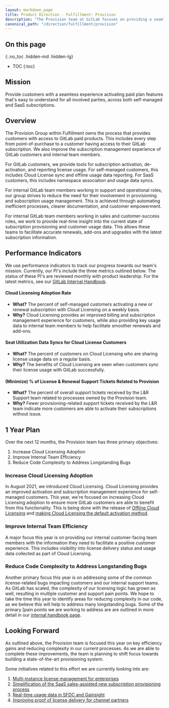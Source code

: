 ```yaml
---
layout: markdown_page
title: Product Direction - Fulfillment: Provision
description: "The Provision team at GitLab focuses on providing a seamless activation experience for customers."
canonical_path: "/direction/fulfillment/provision"
---
```

 
## On this page
{:.no_toc .hidden-md .hidden-lg}
 
- TOC
{:toc}

<link rel="stylesheet" type="text/css" href="/stylesheets/biztech.css" />
 
## Mission
Provide customers with a seamless experience activating paid plan features that's easy to understand for all involved parties, across both self-managed and SaaS subscriptions.

## Overview
The Provision Group within Fulfillment owns the process that provides customers with access to GitLab paid products. This includes every step from point-of-purchase to a customer having access to their GitLab subscription. We also improve the subscription management experience of GitLab customers and internal team members.

For GitLab customers, we provide tools for subscription activation, de-activation, and reporting license usage. For self-managed customers, this includes Cloud License sync and offline usage data reporting. For SaaS customers, this includes namespace association and usage data syncs. 
 
For internal GitLab team members working in support and operational roles, our group strives to reduce the need for their involvement in provisioning and subscription usage management. This is achieved through automating inefficient processes, clearer documentation, and customer empowerment. 

For internal GitLab team members working in sales and customer-success roles, we work to provide real-time insight into the current state of subscription provisioning and customer usage data. This allows these teams to facilitate accurate renewals, add-ons and upgrades with the latest subscription information.

## Performance Indicators
We use performance indicators to track our progress towards our team's mission. Currently, our PI's include the three metrics outlined below. The status of these PI's are reviewed monthly with product leadership. For the latest metrics, see our [GitLab Internal Handbook](https://internal-handbook.gitlab.io/handbook/company/performance-indicators/product/fulfillment-section/).

#### Cloud Licensing Adoption Rate
* **What?** The percent of self-managed customers activating a new or renewal subscription with Cloud Licensing on a weekly basis.
* **Why?** Cloud Licensing provides an improved billing and subscription management experience for customers, while also providing key usage data to internal team members to help facilitate smoother renewals and add-ons.

#### Seat Utilization Data Syncs for Cloud License Customers
* **What?** The percent of customers on Cloud Licensing who are sharing license usage data on a regular basis.
* **Why?** The benefits of Cloud Licensing are seen when customers sync their license usage with GitLab successfully.

#### (Minimize) % of License & Renewal Support Tickets Related to Provision
* **What?** The percent of overall support tickets received by the L&R Support team related to processes owned by the Provision team. 
* **Why?** Fewer provisioning-related support tickets received by the L&R team indicate more customers are able to activate their subscriptions without issue. 

## 1 Year Plan
Over the next 12 months, the Provision team has three primary objectives:

1. Increase Cloud Licensing Adoption
2. Improve Internal Team Efficiency
3. Reduce Code Complexity to Address Longstanding Bugs

### Increase Cloud Licensing Adoption
In August 2021, we introduced Cloud Licensing. Cloud Licensing provides an improved activation and subscription management experience for self-managed customers. This year, we're focused on increasing Cloud Licensing adoption to ensure more GitLab customers are able to benefit from this functionality. This is being done with the release of [Offline Cloud Licensing](https://gitlab.com/groups/gitlab-org/-/epics/7095) and [making Cloud Licensing the default activation method](https://gitlab.com/groups/gitlab-org/-/epics/7550).
 
### Improve Internal Team Efficiency
A major focus this year is on providing our internal customer-facing team members with the information they need to facilitate a positive customer experience. This includes visibility into license delivery status and usage data collected as part of Cloud Licensing.

### Reduce Code Complexity to Address Longstanding Bugs
Another primary focus this year is on addressing some of the common license-related bugs impacting customers and our internal support teams. As GitLab has scaled, the complexity of our licensing logic has grown as well, resulting in multiple customer and support pain points. We hope to take the time this year to identify areas for reducing complexity in our code, as we believe this will help to address many longstanding bugs. Some of the primary [pain points we are working to address are are outlined in more detail in our [internal handbook page](https://internal-handbook.gitlab.io/handbook/product/fulfillment/licensingissues/).
 
## Looking Forward
As outlined above, the Provision team is focused this year on key efficiency gains and reducing complexity in our current processes. As we are able to complete these improvements, the team is planning to shift focus towards building a state-of-the-art provisioning system.

Some initiatives related to this effort we are currently looking into are:

1. [Multi-instance license management for enterprises](https://gitlab.com/groups/gitlab-org/-/epics/6467)
1. [Simplification of the SaaS sales-assisted new subscription provisioning process](https://gitlab.com/groups/gitlab-org/-/epics/5012)
1. [Real-time usage data in SFDC and Gainsight](https://gitlab.com/groups/gitlab-org/-/epics/8133)
1. [Improving proof of license delivery for channel partners](https://gitlab.com/groups/gitlab-org/-/epics/6404)

